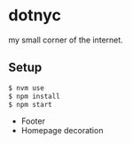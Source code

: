 # dotnyc

my small corner of the internet.

## Setup

```sh
$ nvm use
$ npm install
$ npm start
```

- Footer
- Homepage decoration